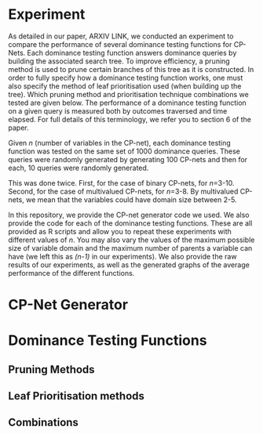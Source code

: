 # Experiment
As detailed in our paper, ARXIV LINK, we conducted an experiment to compare the performance of several dominance testing functions for CP-Nets.
Each dominance testing function answers dominance queries by building the associated search tree.
To improve efficiency, a pruning method is used to prune certain branches of this tree as it is constructed.
In order to fully specify how a dominance testing function works, one must also specify the method of leaf prioritisation used (when building up the tree).
Which pruning method and prioritisation technique combinations we tested are given below.
The performance of a dominance testing function on a given query is measured both by outcomes traversed and time elapsed.
For full details of this terminology, we refer you to section 6 of the paper.

Given *n* (number of variables in the CP-net), each dominance testing function was tested on the same set of 1000 dominance queries.
These queries were randomly generated by generating 100 CP-nets and then for each, 10 queries were randomly generated.

This was done twice. First, for the case of binary CP-nets, for *n*=3-10.
Second, for the case of multivalued CP-nets, for *n*=3-8. By multivalued CP-nets, we mean that the variables could have domain size between 2-5.

In this repository, we provide the CP-net generator code we used. We also provide the code for each of the dominance testing functions.
These are all provided as R scripts and allow you to repeat these experiments with different values of *n*.
You may also vary the values of the maximum possible size of variable domain and the maximum number of parents a variable can have (we left this as *(n-1)* in our experiments).
We also provide the raw results of our experiments, as well as the generated graphs of the average performance of the different functions.

# CP-Net Generator

# Dominance Testing Functions
## Pruning Methods
## Leaf Prioritisation methods
## Combinations
